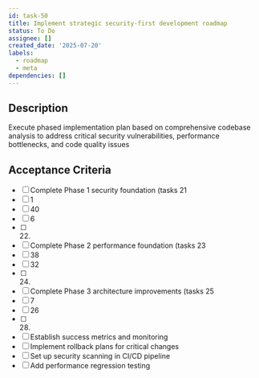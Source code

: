 ```yaml
---
id: task-50
title: Implement strategic security-first development roadmap
status: To Do
assignee: []
created_date: '2025-07-20'
labels:
  - roadmap
  - meta
dependencies: []
---
```


## Description

Execute phased implementation plan based on comprehensive codebase analysis to address critical security vulnerabilities, performance bottlenecks, and code quality issues

## Acceptance Criteria

- [ ] Complete Phase 1 security foundation (tasks 21
- [ ] 1
- [ ] 40
- [ ] 6
- [ ] 22)
- [ ] Complete Phase 2 performance foundation (tasks 23
- [ ] 38
- [ ] 32
- [ ] 24)
- [ ] Complete Phase 3 architecture improvements (tasks 25
- [ ] 7
- [ ] 26
- [ ] 28)
- [ ] Establish success metrics and monitoring
- [ ] Implement rollback plans for critical changes
- [ ] Set up security scanning in CI/CD pipeline
- [ ] Add performance regression testing
